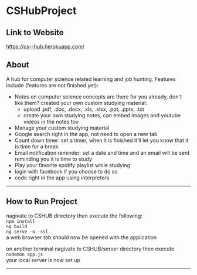 
# CSHubProject

## Link to Website
https://cs--hub.herokuapp.com/

## About
A hub for computer science related learning and job hunting. Features include (features are not finished yet):   
- Notes on computer science concepts are there for you already, don't like them? created your own custom studying material:  
    - upload .pdf, .doc, .docx, .xls, .xlsx, .ppt, .pptx, .txt
    - create your own studying notes, can embed images and youtube videos in the notes too  
- Manage your custom studying material  
- Google search right in the app, not need to open a new tab
- Count down timer: set a timer, when it is finished it'll let you know that it is time for a break  
- Email notification reminder: set a date and time and an email will be sent reminding you it is time to study
- Play your favorite spotify playlist while studying
- login with facebook if you choose to do so
- code right in the app using interpreters 
--------------------------

## How to Run Project

nagivate to CSHUB directory then execute the following:  
`npm install`  
`ng build`  
`ng serve -o -ssl`  
a web browser tab should now be opened with the application  

on another terminal nagivate to CSHUB/server directory then execute  
`nodemon app.js`  
your local server is now set up  

--------------------------

